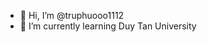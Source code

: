 - 👋 Hi, I’m @truphuooo1112
- 🌱 I’m currently learning Duy Tan University

<!---
truphuooo1112/truphuooo1112 is a ✨ special ✨ repository because its `README.md` (this file) appears on your GitHub profile.
You can click the Preview link to take a look at your changes.
--->

